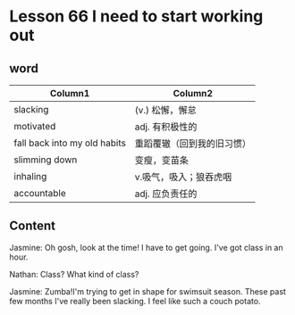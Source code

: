 # Lesson 66 I need to start working out

## word

| Column1                      | Column2                    |
| ---------------------------- | -------------------------- |
| slacking                     | (v.) 松懈，懈怠            |
| motivated                    | adj. 有积极性的            |
| fall back into my old habits | 重蹈覆辙（回到我的旧习惯） |
| slimming down                | 变瘦，变苗条               |
| inhaling                     | v.吸气，吸入；狼吞虎咽     |
| accountable                  | adj. 应负责任的            |

## Content

Jasmine: Oh gosh, look at the time! I have to get going. I've got class in an hour.

Nathan: Class? What kind of class?

Jasmine: Zumba!I'm trying to get in shape for swimsuit season. These past few months I've really been slacking. I feel like such a couch potato.
